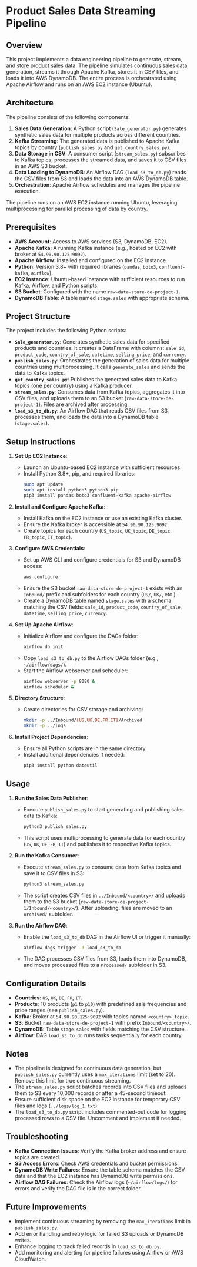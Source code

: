 # Product Sales Data Streaming Pipeline

## Overview
This project implements a data engineering pipeline to generate, stream, and store product sales data. The pipeline simulates continuous sales data generation, streams it through Apache Kafka, stores it in CSV files, and loads it into AWS DynamoDB. The entire process is orchestrated using Apache Airflow and runs on an AWS EC2 instance (Ubuntu).

## Architecture
The pipeline consists of the following components:
1. **Sales Data Generation**: A Python script (`Sale_generator.py`) generates synthetic sales data for multiple products across different countries.
2. **Kafka Streaming**: The generated data is published to Apache Kafka topics by country (`publish_sales.py` and `get_country_sales.py`).
3. **Data Storage in CSV**: A consumer script (`stream_sales.py`) subscribes to Kafka topics, processes the streamed data, and saves it to CSV files in an AWS S3 bucket.
4. **Data Loading to DynamoDB**: An Airflow DAG (`load_s3_to_db.py`) reads the CSV files from S3 and loads the data into an AWS DynamoDB table.
5. **Orchestration**: Apache Airflow schedules and manages the pipeline execution.

The pipeline runs on an AWS EC2 instance running Ubuntu, leveraging multiprocessing for parallel processing of data by country.

## Prerequisites
- **AWS Account**: Access to AWS services (S3, DynamoDB, EC2).
- **Apache Kafka**: A running Kafka instance (e.g., hosted on EC2 with broker at `54.90.90.125:9092`).
- **Apache Airflow**: Installed and configured on the EC2 instance.
- **Python**: Version 3.8+ with required libraries (`pandas`, `boto3`, `confluent-kafka`, `airflow`).
- **EC2 Instance**: Ubuntu-based instance with sufficient resources to run Kafka, Airflow, and Python scripts.
- **S3 Bucket**: Configured with the name `raw-data-store-de-project-1`.
- **DynamoDB Table**: A table named `stage.sales` with appropriate schema.

## Project Structure
The project includes the following Python scripts:

- **`Sale_generator.py`**: Generates synthetic sales data for specified products and countries. It creates a DataFrame with columns: `sale_id`, `product_code`, `country_of_sale`, `datetime`, `selling_price`, and `currency`.
- **`publish_sales.py`**: Orchestrates the generation of sales data for multiple countries using multiprocessing. It calls `generate_sales` and sends the data to Kafka topics.
- **`get_country_sales.py`**: Publishes the generated sales data to Kafka topics (one per country) using a Kafka producer.
- **`stream_sales.py`**: Consumes data from Kafka topics, aggregates it into CSV files, and uploads them to an S3 bucket (`raw-data-store-de-project-1`). Files are archived after processing.
- **`load_s3_to_db.py`**: An Airflow DAG that reads CSV files from S3, processes them, and loads the data into a DynamoDB table (`stage.sales`).

## Setup Instructions
1. **Set Up EC2 Instance**:
   - Launch an Ubuntu-based EC2 instance with sufficient resources.
   - Install Python 3.8+, pip, and required libraries:
     ```bash
     sudo apt update
     sudo apt install python3 python3-pip
     pip3 install pandas boto3 confluent-kafka apache-airflow
     ```

2. **Install and Configure Apache Kafka**:
   - Install Kafka on the EC2 instance or use an existing Kafka cluster.
   - Ensure the Kafka broker is accessible at `54.90.90.125:9092`.
   - Create topics for each country (`US_topic`, `UK_topic`, `DE_topic`, `FR_topic`, `IT_topic`).

3. **Configure AWS Credentials**:
   - Set up AWS CLI and configure credentials for S3 and DynamoDB access:
     ```bash
     aws configure
     ```
   - Ensure the S3 bucket `raw-data-store-de-project-1` exists with an `Inbound/` prefix and subfolders for each country (`US/`, `UK/`, etc.).
   - Create a DynamoDB table named `stage.sales` with a schema matching the CSV fields: `sale_id`, `product_code`, `country_of_sale`, `datetime`, `selling_price`, `currency`.

4. **Set Up Apache Airflow**:
   - Initialize Airflow and configure the DAGs folder:
     ```bash
     airflow db init
     ```
   - Copy `load_s3_to_db.py` to the Airflow DAGs folder (e.g., `~/airflow/dags/`).
   - Start the Airflow webserver and scheduler:
     ```bash
     airflow webserver -p 8080 &
     airflow scheduler &
     ```

5. **Directory Structure**:
   - Create directories for CSV storage and archiving:
     ```bash
     mkdir -p ../Inbound/{US,UK,DE,FR,IT}/Archived
     mkdir -p ../logs
     ```

6. **Install Project Dependencies**:
   - Ensure all Python scripts are in the same directory.
   - Install additional dependencies if needed:
     ```bash
     pip3 install python-dateutil
     ```

## Usage
1. **Run the Sales Data Publisher**:
   - Execute `publish_sales.py` to start generating and publishing sales data to Kafka:
     ```bash
     python3 publish_sales.py
     ```
   - This script uses multiprocessing to generate data for each country (`US`, `UK`, `DE`, `FR`, `IT`) and publishes it to respective Kafka topics.

2. **Run the Kafka Consumer**:
   - Execute `stream_sales.py` to consume data from Kafka topics and save it to CSV files in S3:
     ```bash
     python3 stream_sales.py
     ```
   - The script creates CSV files in `../Inbound/<country>/` and uploads them to the S3 bucket (`raw-data-store-de-project-1/Inbound/<country>/`). After uploading, files are moved to an `Archived/` subfolder.

3. **Run the Airflow DAG**:
   - Enable the `load_s3_to_db` DAG in the Airflow UI or trigger it manually:
     ```bash
     airflow dags trigger -d load_s3_to_db
     ```
   - The DAG processes CSV files from S3, loads them into DynamoDB, and moves processed files to a `Processed/` subfolder in S3.

## Configuration Details
- **Countries**: `US`, `UK`, `DE`, `FR`, `IT`.
- **Products**: 10 products (`p1` to `p10`) with predefined sale frequencies and price ranges (see `publish_sales.py`).
- **Kafka**: Broker at `54.90.90.125:9092` with topics named `<country>_topic`.
- **S3**: Bucket `raw-data-store-de-project-1` with prefix `Inbound/<country>/`.
- **DynamoDB**: Table `stage.sales` with fields matching the CSV structure.
- **Airflow**: DAG `load_s3_to_db` runs tasks sequentially for each country.

## Notes
- The pipeline is designed for continuous data generation, but `publish_sales.py` currently uses a `max_iterations` limit (set to 20). Remove this limit for true continuous streaming.
- The `stream_sales.py` script batches records into CSV files and uploads them to S3 every 10,000 records or after a 45-second timeout.
- Ensure sufficient disk space on the EC2 instance for temporary CSV files and logs (`../logs/log_1.txt`).
- The `load_s3_to_db.py` script includes commented-out code for logging processed rows to a CSV file. Uncomment and implement if needed.

## Troubleshooting
- **Kafka Connection Issues**: Verify the Kafka broker address and ensure topics are created.
- **S3 Access Errors**: Check AWS credentials and bucket permissions.
- **DynamoDB Write Failures**: Ensure the table schema matches the CSV data and that the EC2 instance has DynamoDB write permissions.
- **Airflow DAG Failures**: Check the Airflow logs (`~/airflow/logs/`) for errors and verify the DAG file is in the correct folder.

## Future Improvements
- Implement continuous streaming by removing the `max_iterations` limit in `publish_sales.py`.
- Add error handling and retry logic for failed S3 uploads or DynamoDB writes.
- Enhance logging to track failed records in `load_s3_to_db.py`.
- Add monitoring and alerting for pipeline failures using Airflow or AWS CloudWatch.